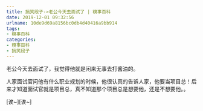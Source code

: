 ```yaml
---
title: 搞笑段子->老公今天去面试了 | 糗事百科
date: 2019-12-01 09:32:56
urlname: 10de9d69a8156bc0db4d40416a9bb914
tags: 
- 糗事百科
categories:
- 糗事百科
- 搞笑段子
---
```

老公今天去面试了，我觉得他就是闲来无事去打酱油的。

人家面试官问他有什么职业规划的时候，他很认真的告诉人家，他要当项目总！后来才知道面试官就是项目总，真不知道那个项目总是想要他，还是不想要他。。

[诶~][诶~]


